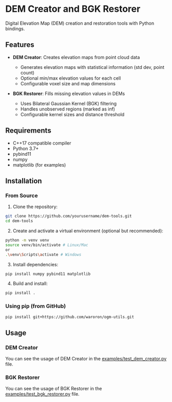 # DEM Creator and BGK Restorer

Digital Elevation Map (DEM) creation and restoration tools with Python bindings.

## Features

- **DEM Creator**: Creates elevation maps from point cloud data
  - Generates elevation maps with statistical information (std dev, point count)
  - Optional min/max elevation values for each cell
  - Configurable voxel size and map dimensions

- **BGK Restorer**: Fills missing elevation values in DEMs
  - Uses Bilateral Gaussian Kernel (BGK) filtering
  - Handles unobserved regions (marked as inf)
  - Configurable kernel sizes and distance threshold

## Requirements

- C++17 compatible compiler
- Python 3.7+
- pybind11
- numpy
- matplotlib (for examples)

## Installation

### From Source

1. Clone the repository:

```bash
git clone https://github.com/yourusername/dem-tools.git
cd dem-tools
```


2. Create and activate a virtual environment (optional but recommended):

```bash
python -m venv venv
source venv/bin/activate # Linux/Mac
or
.\venv\Scripts\activate # Windows
```

3. Install dependencies:

```bash
pip install numpy pybind11 matplotlib
```

4. Build and install:
```bash
pip install .
```

### Using pip (from GitHub)

```bash
pip install git+https://github.com/waroron/ogm-utils.git
```

## Usage

### DEM Creator
You can see the usage of DEM Creator in the [examples/test_dem_creator.py](examples/test_dem_creator.py) file.

### BGK Restorer
You can see the usage of BGK Restorer in the [examples/test_bgk_restorer.py](examples/test_bgk_restorer.py) file.
